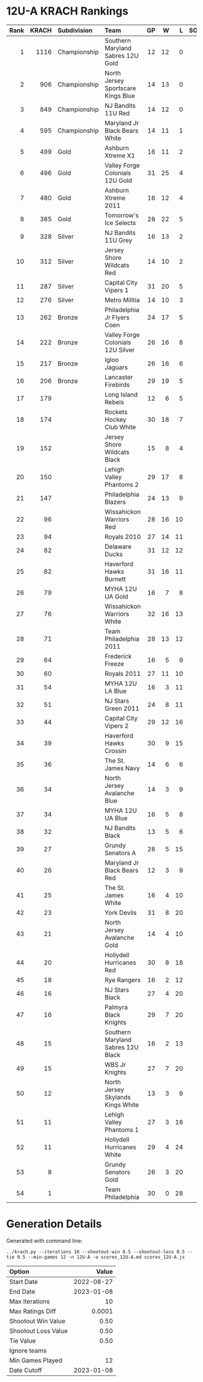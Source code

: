 # 12U-A KRACH Rankings
Rank|KRACH|Subdivision|Team|GP|W|L|SOW|SOL|T|SoS
---:|---:|:---|:---|---:|---:|---:|---:|---:|---:|---:
1|1116|Championship|Southern Maryland Sabres 12U Gold|12|12|0|0|0|0|101
2|906|Championship|North Jersey Sportscare Kings Blue|14|13|0|1|0|0|111
3|849|Championship|NJ Bandits 11U Red|14|12|0|2|0|0|158
4|595|Championship|Maryland Jr Black Bears White|14|11|1|1|1|0|165
5|499|Gold|Ashburn Xtreme X1|16|11|2|1|2|0|221
6|496|Gold|Valley Forge Colonials 12U Gold|31|25|4|1|1|0|165
7|480|Gold|Ashburn Xtreme 2011|16|12|4|0|0|0|221
8|385|Gold|Tomorrow's Ice Selects|28|22|5|0|1|0|152
9|328|Silver|NJ Bandits 11U Grey|16|13|2|1|0|0|72
10|312|Silver|Jersey Shore Wildcats Red|14|10|2|2|0|0|123
11|287|Silver|Capital City Vipers 1|31|20|5|4|2|0|169
12|276|Silver|Metro Militia|14|10|3|1|0|0|144
13|262|Bronze|Philadelphia Jr Flyers Coen|24|17|5|1|1|0|143
14|222|Bronze|Valley Forge Colonials 12U Silver|26|16|8|1|1|0|208
15|217|Bronze|Igloo Jaguars|26|16|6|3|1|0|165
16|206|Bronze|Lancaster Firebirds|29|19|5|3|2|0|103
17|179||Long Island Rebels|12|6|5|1|0|0|234
18|174||Rockets Hockey Club White|30|18|7|0|5|0|171
19|152||Jersey Shore Wildcats Black|15|8|4|1|2|0|227
20|150||Lehigh Valley Phantoms 2|29|17|8|2|2|0|122
21|147||Philadelphia Blazers|24|13|9|0|2|0|189
22|96||Wissahickon Warriors Red|28|16|10|0|2|0|158
23|94||Royals 2010|27|14|11|2|0|0|147
24|82||Delaware Ducks|31|12|12|3|4|0|189
25|82||Haverford Hawks Burnett|31|16|11|3|1|0|87
26|79||MYHA 12U UA Gold|16|7|8|0|1|0|179
27|76||Wissahickon Warriors White|32|16|13|1|2|0|112
28|71||Team Philadelphia 2011|28|13|12|2|1|0|168
29|64||Frederick Freeze|16|5|9|0|2|0|196
30|60||Royals 2011|27|11|10|4|2|0|141
31|54||MYHA 12U LA Blue|16|3|11|1|1|0|335
32|51||NJ Stars Green 2011|24|8|11|2|3|0|211
33|44||Capital City Vipers 2|29|12|16|0|1|0|117
34|39||Haverford Hawks Crossin|30|9|15|4|2|0|176
35|36||The St. James Navy|14|6|6|1|1|0|59
36|34||North Jersey Avalanche Blue|14|3|9|1|1|0|184
37|34||MYHA 12U UA Blue|16|5|8|0|3|0|129
38|32||NJ Bandits Black|13|5|6|1|1|0|79
39|27||Grundy Senators A|28|5|15|4|4|0|138
40|26||Maryland Jr Black Bears Red|12|3|9|0|0|0|224
41|25||The St. James White|16|4|10|0|2|0|97
42|23||York Devils|31|8|20|3|0|0|160
43|21||North Jersey Avalanche Gold|14|4|10|0|0|0|111
44|20||Hollydell Hurricanes Red|30|8|18|1|2|1|110
45|18||Rye Rangers|16|2|12|0|2|0|244
46|16||NJ Stars Black|27|4|20|2|1|0|218
47|16||Palmyra Black Knights|29|7|20|2|0|0|87
48|15||Southern Maryland Sabres 12U Black|16|2|13|1|0|0|130
49|15||WBS Jr Knights|27|7|20|0|0|0|83
50|12||North Jersey Skylands Kings White|13|3|9|0|1|0|79
51|11||Lehigh Valley Phantoms 1|27|3|18|2|3|1|136
52|11||Hollydell Hurricanes White|29|4|24|1|0|0|115
53|8||Grundy Senators Gold|26|3|20|1|2|0|188
54|1||Team Philadelphia|30|0|28|0|2|0|73
# Generation Details

Generated with command line:
```
../krach.py --iterations 10 --shootout-win 0.5 --shootout-loss 0.5 --tie 0.5 --min-games 12 -n 12U-A -o scores_12U-A.md scores_12U-A.js
```

| Option | Value |
| :----- | ----: |
| Start Date | 2022-08-27 |
| End Date | 2023-01-08 |
| Max Iterations | 10 |
| Max Ratings Diff | 0.0001 |
| Shootout Win Value | 0.50 |
| Shootout Loss Value | 0.50 |
| Tie Value | 0.50 |
| Ignore teams |  |
| Min Games Played | 12 |
| Date Cutoff | 2023-01-08 |

